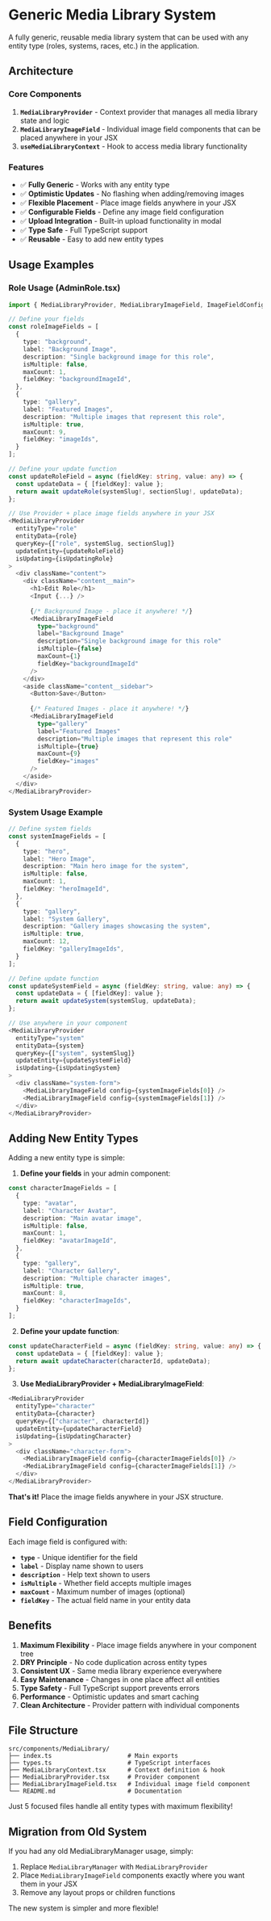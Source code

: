 # Generic Media Library System

A fully generic, reusable media library system that can be used with any entity type (roles, systems, races, etc.) in the application.

## Architecture

### Core Components

1. **`MediaLibraryProvider`** - Context provider that manages all media library state and logic
2. **`MediaLibraryImageField`** - Individual image field components that can be placed anywhere in your JSX
3. **`useMediaLibraryContext`** - Hook to access media library functionality

### Features

- ✅ **Fully Generic** - Works with any entity type
- ✅ **Optimistic Updates** - No flashing when adding/removing images
- ✅ **Flexible Placement** - Place image fields anywhere in your JSX
- ✅ **Configurable Fields** - Define any image field configuration
- ✅ **Upload Integration** - Built-in upload functionality in modal
- ✅ **Type Safe** - Full TypeScript support
- ✅ **Reusable** - Easy to add new entity types

## Usage Examples

### Role Usage (AdminRole.tsx)

```typescript
import { MediaLibraryProvider, MediaLibraryImageField, ImageFieldConfig } from "../../components/MediaLibrary";

// Define your fields
const roleImageFields = [
  {
    type: "background",
    label: "Background Image", 
    description: "Single background image for this role",
    isMultiple: false,
    maxCount: 1,
    fieldKey: "backgroundImageId",
  },
  {
    type: "gallery",
    label: "Featured Images",
    description: "Multiple images that represent this role", 
    isMultiple: true,
    maxCount: 9,
    fieldKey: "imageIds",
  }
];

// Define your update function
const updateRoleField = async (fieldKey: string, value: any) => {
  const updateData = { [fieldKey]: value };
  return await updateRole(systemSlug!, sectionSlug!, updateData);
};

// Use Provider + place image fields anywhere in your JSX
<MediaLibraryProvider
  entityType="role"
  entityData={role}
  queryKey={["role", systemSlug, sectionSlug]}
  updateEntity={updateRoleField}
  isUpdating={isUpdatingRole}
>
  <div className="content">
    <div className="content__main">
      <h1>Edit Role</h1>
      <Input {...} />
      
      {/* Background Image - place it anywhere! */}
      <MediaLibraryImageField
        type="background"
        label="Background Image"
        description="Single background image for this role"
        isMultiple={false}
        maxCount={1}
        fieldKey="backgroundImageId"
      />
    </div>
    <aside className="content__sidebar">
      <Button>Save</Button>
      
      {/* Featured Images - place it anywhere! */}
      <MediaLibraryImageField
        type="gallery"
        label="Featured Images"
        description="Multiple images that represent this role"
        isMultiple={true}
        maxCount={9}
        fieldKey="images"
      />
    </aside>
  </div>
</MediaLibraryProvider>
```

### System Usage Example

```typescript
// Define system fields
const systemImageFields = [
  {
    type: "hero",
    label: "Hero Image",
    description: "Main hero image for the system",
    isMultiple: false,
    maxCount: 1,
    fieldKey: "heroImageId",
  },
  {
    type: "gallery",
    label: "System Gallery", 
    description: "Gallery images showcasing the system",
    isMultiple: true,
    maxCount: 12,
    fieldKey: "galleryImageIds",
  }
];

// Define update function
const updateSystemField = async (fieldKey: string, value: any) => {
  const updateData = { [fieldKey]: value };
  return await updateSystem(systemSlug, updateData);
};

// Use anywhere in your component
<MediaLibraryProvider
  entityType="system"
  entityData={system}
  queryKey={["system", systemSlug]}
  updateEntity={updateSystemField}
  isUpdating={isUpdatingSystem}
>
  <div className="system-form">
    <MediaLibraryImageField config={systemImageFields[0]} />
    <MediaLibraryImageField config={systemImageFields[1]} />
  </div>
</MediaLibraryProvider>
```

## Adding New Entity Types

Adding a new entity type is simple:

1. **Define your fields** in your admin component:

```typescript
const characterImageFields = [
  {
    type: "avatar",
    label: "Character Avatar",
    description: "Main avatar image",
    isMultiple: false,
    maxCount: 1,  
    fieldKey: "avatarImageId",
  },
  {
    type: "gallery",
    label: "Character Gallery",
    description: "Multiple character images",
    isMultiple: true,
    maxCount: 8,
    fieldKey: "characterImageIds",
  }
];
```

2. **Define your update function**:

```typescript
const updateCharacterField = async (fieldKey: string, value: any) => {
  const updateData = { [fieldKey]: value };
  return await updateCharacter(characterId, updateData);
};
```

3. **Use MediaLibraryProvider + MediaLibraryImageField**:

```typescript
<MediaLibraryProvider
  entityType="character"  
  entityData={character}
  queryKey={["character", characterId]}
  updateEntity={updateCharacterField}
  isUpdating={isUpdatingCharacter}
>
  <div className="character-form">
    <MediaLibraryImageField config={characterImageFields[0]} />
    <MediaLibraryImageField config={characterImageFields[1]} />
  </div>
</MediaLibraryProvider>
```

**That's it!** Place the image fields anywhere in your JSX structure.

## Field Configuration

Each image field is configured with:

- **`type`** - Unique identifier for the field
- **`label`** - Display name shown to users
- **`description`** - Help text shown to users
- **`isMultiple`** - Whether field accepts multiple images
- **`maxCount`** - Maximum number of images (optional)
- **`fieldKey`** - The actual field name in your entity data

## Benefits

1. **Maximum Flexibility** - Place image fields anywhere in your component tree
2. **DRY Principle** - No code duplication across entity types
3. **Consistent UX** - Same media library experience everywhere
4. **Easy Maintenance** - Changes in one place affect all entities
5. **Type Safety** - Full TypeScript support prevents errors
6. **Performance** - Optimistic updates and smart caching
7. **Clean Architecture** - Provider pattern with individual components

## File Structure

```
src/components/MediaLibrary/
├── index.ts                     # Main exports
├── types.ts                     # TypeScript interfaces
├── MediaLibraryContext.tsx      # Context definition & hook
├── MediaLibraryProvider.tsx     # Provider component
├── MediaLibraryImageField.tsx   # Individual image field component
└── README.md                    # Documentation
```

Just 5 focused files handle all entity types with maximum flexibility!

## Migration from Old System

If you had any old MediaLibraryManager usage, simply:

1. Replace `MediaLibraryManager` with `MediaLibraryProvider`
2. Place `MediaLibraryImageField` components exactly where you want them in your JSX
3. Remove any layout props or children functions

The new system is simpler and more flexible!
